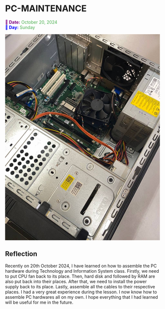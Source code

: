 # PC-MAINTENANCE

<span style="color:purple; font-weight:bold">📅 Date:</span> <span style="color:#4CAF50">October 20, 2024</span>  
<span style="color:blue; font-weight:bold">📆 Day:</span> <span style="color:#4CAF50">Sunday</span>

<img src="https://github.com/khiraanisa/files/blob/main/6143189391481356037.jpg" alt="Classroom Discussion Photo" width="600">

## Reflection
Recently on 20th October 2024, I have learned on how to assemble the PC hardware during Technology and Information System class. Firstly, we need to put CPU fan back to its place. Then, hard disk and followed by RAM are also put back into their places. After that, we need to install the power supply back to its place. Lastly, assemble all the cables to their respective places.
I had a very great experience during the lesson. I now know how to assemble PC hardwares all on my own. I hope everything that I had learned will be useful for me in the future.
